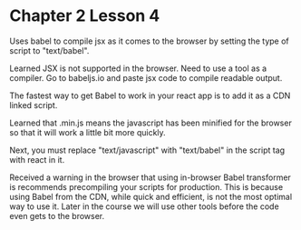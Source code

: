 # Chapter 2 Lesson 4
Uses babel to compile jsx as it comes to the browser by setting the type of script to "text/babel".

Learned JSX is not supported in the browser. Need to use a tool as a compiler.
Go to babeljs.io and paste jsx code to compile readable output.

The fastest way to get Babel to work in your react app is to add it as a CDN linked script.

Learned that .min.js means the javascript has been minified for the browser so that it will work a little bit more quickly.

Next, you must replace "text/javascript" with "text/babel" in the script tag with react in it.

Received a warning in the browser that using in-browser Babel transformer is recommends precompiling your scripts for production. This is because using Babel from the CDN, while quick and efficient, is not the most optimal way to use it. Later in the course we will use other tools before the code even gets to the browser.